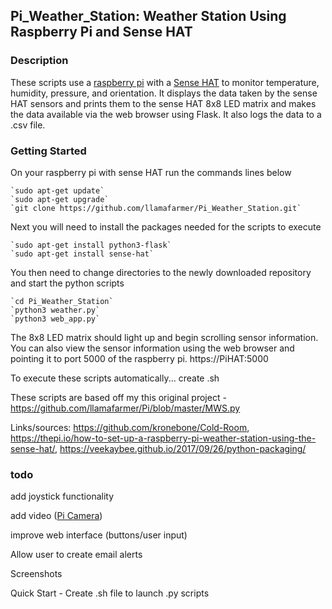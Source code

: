 ## Pi_Weather_Station: Weather Station Using Raspberry Pi and Sense HAT

### Description
These scripts use a 
[raspberry pi](http://amzn.to/2yB8HcM) with a 
[Sense HAT](http://amzn.to/2xS8PFX) 
to monitor temperature, humidity, pressure, and orientation. It displays the data taken by the sense HAT sensors and prints them to the sense HAT 8x8 LED matrix and makes the data available via the web browser using Flask. It also logs the data to a .csv file.

### Getting Started
On your raspberry pi with sense HAT run the commands lines below

    `sudo apt-get update`
    `sudo apt-get upgrade`
    `git clone https://github.com/llamafarmer/Pi_Weather_Station.git`

Next you will need to install the packages needed for the scripts to execute

    `sudo apt-get install python3-flask`
    `sudo apt-get install sense-hat`

You then need to change directories to the newly downloaded repository and start the python scripts

    `cd Pi_Weather_Station`
    `python3 weather.py`
    `python3 web_app.py`

The 8x8 LED matrix should light up and begin scrolling sensor information. You can also view the sensor information using the web browser and pointing it to port 5000 of the raspberry pi. https://PiHAT:5000

To execute these scripts automatically... create .sh

These scripts are based off my this original project - https://github.com/llamafarmer/Pi/blob/master/MWS.py

Links/sources: https://github.com/kronebone/Cold-Room, https://thepi.io/how-to-set-up-a-raspberry-pi-weather-station-using-the-sense-hat/, https://veekaybee.github.io/2017/09/26/python-packaging/

### todo
add joystick functionality

add video ([Pi Camera](http://amzn.to/2xSoF3w))

improve web interface (buttons/user input)

Allow user to create email alerts

Screenshots

Quick Start - Create .sh file to launch .py scripts
